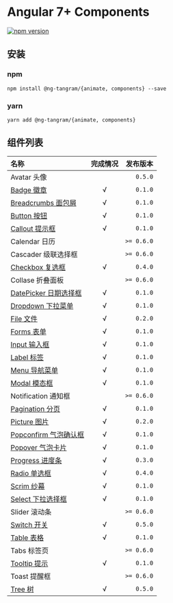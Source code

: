 # Angular 7+ Components

[![npm version](https://badge.fury.io/js/%40ng-tangram%2Fcomponents.svg)](https://www.npmjs.com/@ng-tangram/components)

## 安装

### npm
`npm install @ng-tangram/{animate, components} --save` 

### yarn
`yarn add @ng-tangram/{animate, components}`

## 组件列表

名称 | 完成情况 | 发布版本
:--- | :-------: | ------:
Avatar 头像 | | `0.5.0`
[Badge 徽章](https://livebridge-lab.github.io/ng-tangram-docs#/components/badge) | &radic; | `0.1.0`
[Breadcrumbs 面包屑](https://livebridge-lab.github.io/ng-tangram-docs#/components/breadcrumbs) | &radic; | `0.1.0`
[Button 按钮](https://livebridge-lab.github.io/ng-tangram-docs#/components/button) | &radic; | `0.1.0`
[Callout 提示框](https://livebridge-lab.github.io/ng-tangram-docs#/components/callout) | &radic; | `0.1.0`
Calendar 日历 | | `>= 0.6.0`
Cascader 级联选择框 | | `>= 0.6.0`
[Checkbox 复选框](https://livebridge-lab.github.io/ng-tangram-docs#/components/checkbox) | &radic; | `0.4.0`
Collase 折叠面板 | | `>= 0.6.0`
[DatePicker 日期选择框](https://livebridge-lab.github.io/ng-tangram-docs#/components/datepicker) | &radic; | `0.1.0`
[Dropdown 下拉菜单](https://livebridge-lab.github.io/ng-tangram-docs#/components/dropdown) | &radic; | `0.1.0`
[File 文件](https://livebridge-lab.github.io/ng-tangram-docs#/components/file) | &radic; | `0.2.0`
[Forms 表单](https://livebridge-lab.github.io/ng-tangram-docs#/components/forms) | &radic; | `0.1.0`
[Input 输入框](https://livebridge-lab.github.io/ng-tangram-docs#/components/input) | &radic; | `0.1.0`
[Label 标签](https://livebridge-lab.github.io/ng-tangram-docs#/components/label) | &radic; | `0.1.0`
[Menu 导航菜单](https://livebridge-lab.github.io/ng-tangram-docs#/components/menu) | &radic; | `0.1.0`
[Modal 模态框](https://livebridge-lab.github.io/ng-tangram-docs#/components/modal) | &radic; | `0.1.0`
Notification 通知框 | | `>= 0.6.0`
[Pagination 分页](https://livebridge-lab.github.io/ng-tangram-docs#/components/pagination) | &radic; | `0.1.0`
[Picture 图片](https://livebridge-lab.github.io/ng-tangram-docs#/components/picture) | &radic; | `0.2.0`
[Popconfirm 气泡确认框](https://livebridge-lab.github.io/ng-tangram-docs#/components/popconfirm) | &radic; | `0.1.0`
[Popover 气泡卡片](https://livebridge-lab.github.io/ng-tangram-docs#/components/popover) | &radic; | `0.1.0`
[Progress 进度条](https://livebridge-lab.github.io/ng-tangram-docs#/components/progress) | &radic; | `0.3.0`
[Radio 单选框](https://livebridge-lab.github.io/ng-tangram-docs#/components/radio) | &radic; | `0.4.0`
[Scrim 纱幕](https://livebridge-lab.github.io/ng-tangram-docs#/components/ccrim) | &radic; | `0.1.0`
[Select 下拉选择框](https://livebridge-lab.github.io/ng-tangram-docs#/components/select) | &radic; | `0.1.0`
Slider 滚动条 | | `>= 0.6.0`
[Switch 开关](https://livebridge-lab.github.io/ng-tangram-docs#/components/switch) | &radic; | `0.5.0`
[Table 表格](https://livebridge-lab.github.io/ng-tangram-docs#/components/table) | &radic; | `0.1.0`
Tabs 标签页 | | `>= 0.6.0`
[Tooltip 提示](https://livebridge-lab.github.io/ng-tangram-docs#/components/tooltip) | &radic; | `0.1.0`
Toast 提醒框 | | `>= 0.6.0` 
[Tree 树](https://livebridge-lab.github.io/ng-tangram-docs#/components/tree) | &radic; | `0.5.0`
